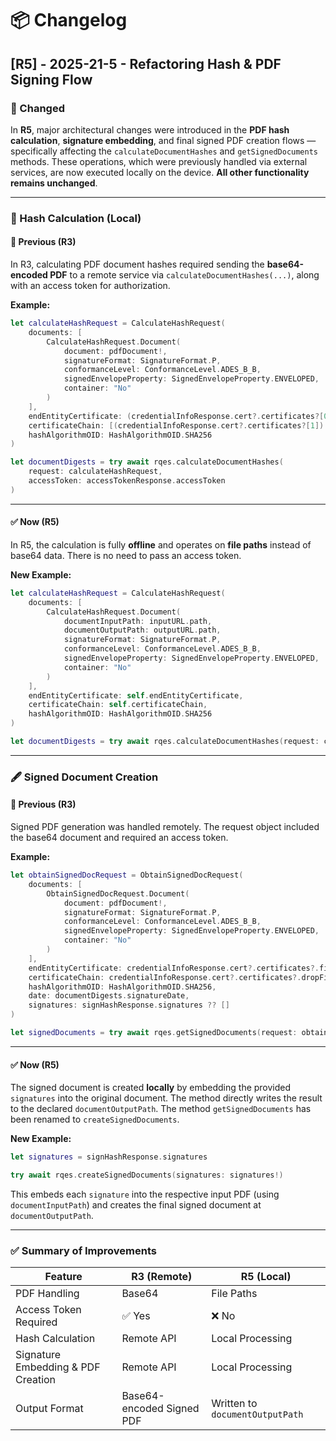 # 📦 Changelog

## [R5] - 2025-21-5 - Refactoring Hash & PDF Signing Flow

### 🔄 Changed
In **R5**, major architectural changes were introduced in the **PDF hash calculation**, **signature embedding**, and final signed PDF creation flows — specifically affecting the `calculateDocumentHashes` and `getSignedDocuments` methods. These operations, which were previously handled via external services, are now executed locally on the device. **All other functionality remains unchanged**.


---

### 🧮 Hash Calculation (Local)

#### 🔁 Previous (R3)

In R3, calculating PDF document hashes required sending the **base64-encoded PDF** to a remote service via `calculateDocumentHashes(...)`, along with an access token for authorization.

**Example:**
```swift
let calculateHashRequest = CalculateHashRequest(
    documents: [
        CalculateHashRequest.Document(
            document: pdfDocument!,
            signatureFormat: SignatureFormat.P,
            conformanceLevel: ConformanceLevel.ADES_B_B,
            signedEnvelopeProperty: SignedEnvelopeProperty.ENVELOPED,
            container: "No"
        )
    ],
    endEntityCertificate: (credentialInfoResponse.cert?.certificates?[0])!,
    certificateChain: [(credentialInfoResponse.cert?.certificates?[1])!],
    hashAlgorithmOID: HashAlgorithmOID.SHA256
)

let documentDigests = try await rqes.calculateDocumentHashes(
    request: calculateHashRequest,
    accessToken: accessTokenResponse.accessToken
)
```

---

#### ✅ Now (R5)

In R5, the calculation is fully **offline** and operates on **file paths** instead of base64 data. There is no need to pass an access token.

**New Example:**
```swift
let calculateHashRequest = CalculateHashRequest(
    documents: [
        CalculateHashRequest.Document(
            documentInputPath: inputURL.path,
            documentOutputPath: outputURL.path,
            signatureFormat: SignatureFormat.P,
            conformanceLevel: ConformanceLevel.ADES_B_B,
            signedEnvelopeProperty: SignedEnvelopeProperty.ENVELOPED,
            container: "No"
        )
    ],
    endEntityCertificate: self.endEntityCertificate,
    certificateChain: self.certificateChain,
    hashAlgorithmOID: HashAlgorithmOID.SHA256
)

let documentDigests = try await rqes.calculateDocumentHashes(request: calculateHashRequest)
```

---

### 🖋️ Signed Document Creation

#### 🔁 Previous (R3)

Signed PDF generation was handled remotely. The request object included the base64 document and required an access token.

**Example:**
```swift
let obtainSignedDocRequest = ObtainSignedDocRequest(
    documents: [
        ObtainSignedDocRequest.Document(
            document: pdfDocument!,
            signatureFormat: SignatureFormat.P,
            conformanceLevel: ConformanceLevel.ADES_B_B,
            signedEnvelopeProperty: SignedEnvelopeProperty.ENVELOPED,
            container: "No"
        )
    ],
    endEntityCertificate: credentialInfoResponse.cert?.certificates?.first ?? "",
    certificateChain: credentialInfoResponse.cert?.certificates?.dropFirst().map { $0 } ?? [],
    hashAlgorithmOID: HashAlgorithmOID.SHA256,
    date: documentDigests.signatureDate,
    signatures: signHashResponse.signatures ?? []
)

let signedDocuments = try await rqes.getSignedDocuments(request: obtainSignedDocRequest, accessToken: accessCredentialTokenResponse.accessToken)
```

---

#### ✅ Now (R5)

The signed document is created **locally** by embedding the provided `signatures` into the original document. The method directly writes the result to the declared `documentOutputPath`. The method `getSignedDocuments` has been renamed to `createSignedDocuments`.

**New Example:**
```swift
let signatures = signHashResponse.signatures

try await rqes.createSignedDocuments(signatures: signatures!)
```

This embeds each `signature` into the respective input PDF (using `documentInputPath`) and creates the final signed document at `documentOutputPath`.

---



### ✅ Summary of Improvements

| Feature                            | R3 (Remote)                                       | R5 (Local)                                  |
|------------------------------------|--------------------------------------------------|---------------------------------------------|
| PDF Handling                       | Base64                                           | File Paths                                   |
| Access Token Required              | ✅ Yes                                            | ❌ No                                        |
| Hash Calculation                   | Remote API                                       | Local Processing                             |
| Signature Embedding & PDF Creation | Remote API                                       | Local Processing                             |
| Output Format                      | Base64-encoded Signed PDF                        | Written to `documentOutputPath`             |
